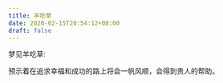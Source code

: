 ```yaml
---
title: 羊吃草
date: 2020-02-15T20:54:12+08:00
draft: false
---
```


梦见羊吃草:

预示着在追求幸福和成功的路上将会一帆风顺，会得到贵人的帮助。
